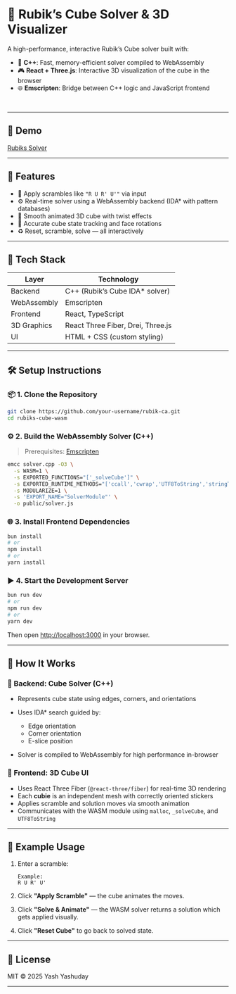 # 🧊 Rubik’s Cube Solver & 3D Visualizer

A high-performance, interactive Rubik’s Cube solver built with:

* 🧠 **C++**: Fast, memory-efficient solver compiled to WebAssembly
* 🎮 **React + Three.js**: Interactive 3D visualization of the cube in the browser
* 🌐 **Emscripten**: Bridge between C++ logic and JavaScript frontend

<br>

---

## 📸 Demo
 
 [Rubiks Solver](https://rubik-ca.vercel.app/)


---

## 🚀 Features

* 🔁 Apply scrambles like `"R U R' U'"` via input
* ⚙️ Real-time solver using a WebAssembly backend (IDA\* with pattern databases)
* 🎨 Smooth animated 3D cube with twist effects
* 🧮 Accurate cube state tracking and face rotations
* ♻️ Reset, scramble, solve — all interactively

---

## 🧰 Tech Stack

| Layer       | Technology                        |
| ----------- | --------------------------------- |
| Backend     | C++ (Rubik’s Cube IDA\* solver)   |
| WebAssembly | Emscripten                        |
| Frontend    | React, TypeScript                 |
| 3D Graphics | React Three Fiber, Drei, Three.js |
| UI          | HTML + CSS (custom styling)       |

---

## 🛠️ Setup Instructions

### 📦 1. Clone the Repository

```bash
git clone https://github.com/your-username/rubik-ca.git
cd rubiks-cube-wasm
```

### ⚙️ 2. Build the WebAssembly Solver (C++)

> Prerequisites: [Emscripten](https://emscripten.org/docs/getting_started/downloads.html)

```bash
emcc solver.cpp -O3 \
  -s WASM=1 \
  -s EXPORTED_FUNCTIONS="['_solveCube']" \
  -s EXPORTED_RUNTIME_METHODS="['ccall','cwrap','UTF8ToString','stringToUTF8','lengthBytesUTF8','_malloc','_free']" \
  -s MODULARIZE=1 \
  -s 'EXPORT_NAME="SolverModule"' \
  -o public/solver.js
```

### 🌐 3. Install Frontend Dependencies

```bash
bun install
# or
npm install
# or
yarn install
```

### ▶️ 4. Start the Development Server

```bash
bun run dev
# or
npm run dev
# or
yarn dev
```

Then open [http://localhost:3000](http://localhost:3000) in your browser.

---

## 🧩 How It Works

### 📌 Backend: Cube Solver (C++)

* Represents cube state using edges, corners, and orientations
* Uses IDA\* search guided by:

  * Edge orientation
  * Corner orientation
  * E-slice position
* Solver is compiled to WebAssembly for high performance in-browser

### 🎥 Frontend: 3D Cube UI

* Uses React Three Fiber (`@react-three/fiber`) for real-time 3D rendering
* Each **cubie** is an independent mesh with correctly oriented stickers
* Applies scramble and solution moves via smooth animation
* Communicates with the WASM module using `malloc`, `_solveCube`, and `UTF8ToString`

---

## 🧪 Example Usage

1. Enter a scramble:

   ```
   Example:
   R U R' U'
   ```

2. Click **"Apply Scramble"** — the cube animates the moves.

3. Click **"Solve & Animate"** — the WASM solver returns a solution which gets applied visually.

4. Click **"Reset Cube"** to go back to solved state.

---

## 📄 License

MIT © 2025 Yash Yashuday

---